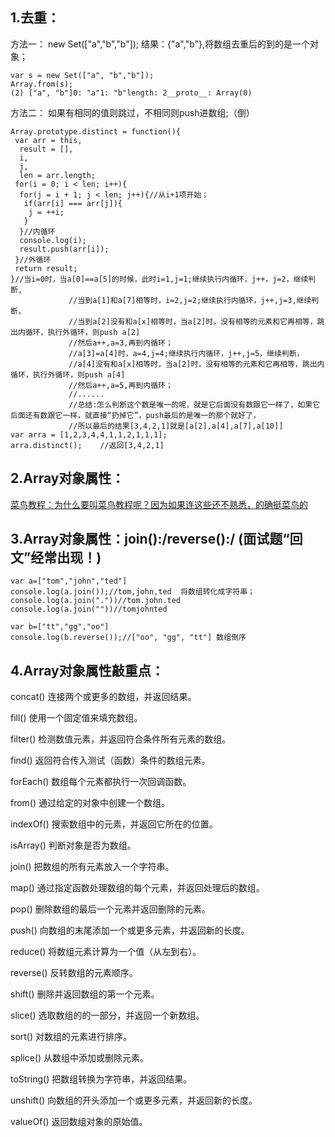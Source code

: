 1.去重：
---
方法一：
new Set(["a","b","b"]); 结果：{"a","b"},将数组去重后的到的是一个对象；
```大家都在发大家都在发大家都在发
var s = new Set(["a", "b","b"]);
Array.from(s);   
(2) ["a", "b"]0: "a"1: "b"length: 2__proto__: Array(0)
```
方法二：
如果有相同的值则跳过，不相同则push进数组;（倒）
```
Array.prototype.distinct = function(){
 var arr = this,
  result = [],
  i,
  j,
  len = arr.length;
 for(i = 0; i < len; i++){
  for(j = i + 1; j < len; j++){//从i+1项开始；
   if(arr[i] === arr[j]){
    j = ++i;
   }
  }//内循环
  console.log(i);
  result.push(arr[i]);
 }//外循环
 return result;
}//当i=0时，当a[0]==a[5]的时候，此时i=1,j=1;继续执行内循环，j++，j=2，继续判断,  
             //当到a[1]和a[7]相等时，i=2,j=2;继续执行内循环，j++,j=3,继续判断，
             //当到a[2]没有和a[x]相等时，当a[2]时，没有相等的元素和它再相等，跳出内循环，执行外循环，则push a[2]
             //然后a++,a=3,再到内循环；
             //a[3]=a[4]时，a=4,j=4;继续执行内循环，j++,j=5，继续判断，
             //a[4]没有和a[x]相等时，当a[2]时，没有相等的元素和它再相等，跳出内循环，执行外循环，则push a[4]
             //然后a++,a=5,再到内循环；
             //......
             //总结:怎么判断这个数是唯一的呢，就是它后面没有数跟它一样了，如果它后面还有数跟它一样，就直接“扔掉它”，push最后的是唯一的那个就好了，
             //所以最后的结果[3,4,2,1]就是[a[2],a[4],a[7],a[10]]
var arra = [1,2,3,4,4,1,1,2,1,1,1]; 
arra.distinct();    //返回[3,4,2,1]
```
2.Array对象属性：
---
[菜鸟教程：为什么要叫菜鸟教程呢？因为如果连这些还不熟悉，的确挺菜鸟的](http://www.runoob.com/jsref/jsref-obj-array.html)

3.Array对象属性：join():/reverse():/        (面试题“回文”经常出现！)
---
```
var a=["tom","john","ted"]
console.log(a.join());//tom,john,ted  将数组转化成字符串；
console.log(a.join("."))//tom.john.ted
console.log(a.join(""))//tomjohnted
```
```
var b=["tt","gg","oo"]
console.log(b.reverse());//["oo", "gg", "tt"] 数组倒序
```
4.Array对象属性敲重点：
---
concat()	连接两个或更多的数组，并返回结果。

fill()	使用一个固定值来填充数组。

filter()	检测数值元素，并返回符合条件所有元素的数组。

find()	返回符合传入测试（函数）条件的数组元素。


forEach()	数组每个元素都执行一次回调函数。

from()	通过给定的对象中创建一个数组。

indexOf()	搜索数组中的元素，并返回它所在的位置。

isArray()	判断对象是否为数组。

join()	把数组的所有元素放入一个字符串。

map()	通过指定函数处理数组的每个元素，并返回处理后的数组。

pop()	删除数组的最后一个元素并返回删除的元素。

push()	向数组的末尾添加一个或更多元素，并返回新的长度。

reduce()	将数组元素计算为一个值（从左到右）。

reverse()	反转数组的元素顺序。

shift()	删除并返回数组的第一个元素。

slice()	选取数组的的一部分，并返回一个新数组。

sort()	对数组的元素进行排序。

splice()	从数组中添加或删除元素。

toString()	把数组转换为字符串，并返回结果。

unshift()	向数组的开头添加一个或更多元素，并返回新的长度。

valueOf()	返回数组对象的原始值。


